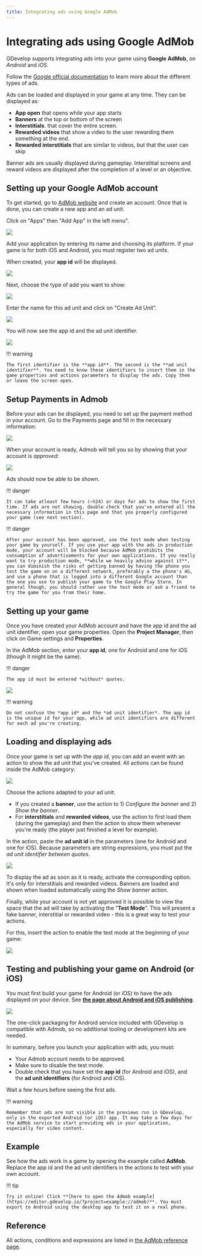 ```yaml
---
title: Integrating ads using Google AdMob
---
```

# Integrating ads using Google AdMob

GDevelop supports integrating ads into your game using **Google AdMob**, on *Android* and *iOS*.

Follow the [Google official documentation](https://support.google.com/admob/answer/6128738?hl=en&ref_topic=7384409) to learn more about the different types of ads.

Ads can be loaded and displayed in your game at any time. They can be displayed as:

 * **App open** that opens while your app starts
 * **Banners** at the top or bottom of the screen
 * **Interstitials**.  that cover the entire screen.
 * **Rewarded videos** that show a video to the user rewarding them something at the end.
 * **Rewarded interstitials** that are similar to videos, but that the user can skip

Banner ads are usually displayed during gameplay. Interstitial screens and reward videos are displayed after the completion of a level or an objective.

## Setting up your Google AdMob account

To get started, go to [AdMob website](https://www.google.com/admob/) and create an account. Once that is done, you can create a new app and an ad unit.

Click on "Apps" then "Add App" in the left menu".

![](/gdevelop5/all-features/admob-left-menu-add-app.png)

Add your application by entering its name and choosing its platform. If your game is for both iOS and Android, you must register two ad units.

When created, your **app id** will be displayed.

![](/gdevelop5/all-features/admob-app-created.png)

Next, choose the type of add you want to show:

![](/gdevelop5/all-features/gdevelop5/all-features/admob/ads-types.png)

Enter the name for this ad unit and click on "Create Ad Unit".

![](/gdevelop5/all-features/admob-banner-setup.png)

You will now see the app id and the ad unit identifier.

![](/gdevelop5/all-features/admob-adunit-id.png)

!!! warning

    The first identifier is the **app id**. The second is the **ad unit identifier**. You need to know these identifiers to insert them in the game properties and actions parameters to display the ads. Copy them or leave the screen open.

## Setup Payments in Admob

Before your ads can be displayed, you need to set up the payment method in your account. Go to the Payments page and fill in the necessary information:

![](/gdevelop5/all-features/admob-payments-menu.png)

When your account is ready, Admob will tell you so by showing that your account is *approved*:

![](/gdevelop5/all-features/admob-account-approved.png)

Ads should now be able to be shown.

!!! danger

    It can take atleast few hours (~h24) or days for ads to show the first time. If ads are not showing, double check that you've entered all the necessary information in this page and that you properly configured your game (see next section).

!!! danger

    After your account has been approved, use the test mode when testing your game by yourself. If you use your app with the ads in production mode, your account will be blocked because AdMob prohibits the consumption of advertisements for your own applications. If you really want to try production mode, **while we heavily advise against it**, you can diminish the risks of getting banned by having the phone you test the game on on a different network, preferably a the phone's 4G, and use a phone that is logged into a different Google account than the one you use to publish your game to the Google Play Store. In general though, you should rather use the test mode or ask a friend to try the game for you from their home.

## Setting up your game

Once you have created your AdMob account and have the app id and the ad unit identifier, open your game properties. Open the **Project Manager**, then click on Game settings and **Properties**.

In the AdMob section, enter your **app id**, one for Android and one for iOS (though it might be the same).

!!! danger

    The app id must be entered *without* quotes.

![](/gdevelop5/all-features/admob/pasted/20210128-231626.png)

!!! warning

    Do not confuse the *app id* and the *ad unit identifier*. The app id is the unique id for your app, while ad unit identifiers are different for each ad you're creating.

## Loading and displaying ads

Once your game is set up with the *app id*, you can add an event with an action to show the ad unit that you've created. All actions can be found inside the AdMob category:

![](/gdevelop5/all-features/admob/pasted/20210131-221349.png)

Choose the actions adapted to your ad unit:

  * If you created a **banner**, use the action to 1) *Configure the banner* and 2) *Show the banner*.
  * For **interstitials** and **rewarded videos**, use the action to first load them (during the gameplay) and then the action to show them whenever you're ready (the player just finished a level for example).

In the action, paste the **ad unit id** in the parameters (one for Android and one for iOS). Because parameters are string expressions, you must put the *ad unit identifier between quotes*.

![](/gdevelop5/all-features/admob/pasted/20210131-221724.png)

To display the ad as soon as it is ready, activate the corresponding option. It's only for interstitials and rewarded videos. Banners are loaded and shown when loaded automatically using the *Show banner* action.

Finally, while your account is not yet approved it is possible to view the space that the ad will take by activating the  "**Test Mode**". This will present a fake banner, interstitial or rewarded video - this is a great way to test your actions.

For this, insert the action to enable the test mode at the beginning of your game:

![](/gdevelop5/all-features/admob/pasted/20210131-221920.png)

## Testing and publishing your game on Android (or iOS)

You must first build your game for Android (or iOS) to have the ads displayed on your device. See **[the page about Android and iOS publishing](/gdevelop5/publishing/android_and_ios)**.

![](/gdevelop5/all-features/export-android.png)

The one-click packaging for Android service included with GDevelop is compatible with Admob, so no additional tooling or development kits are needed.

In summary, before you launch your application with ads, you must:

  * Your Admob account needs to be approved.
  * Make sure to disable the test mode.
  * Double check that you have set the **app id** (for Android and iOS), and the **ad unit identifiers** (for Android and iOS).

Wait a few hours before seeing the first ads.

!!! warning

    Remember that ads are not visible in the previews run in GDevelop, only in the exported Android (or iOS) app. It may take a few days for the AdMob service to start providing ads in your application, especially for video content.

## Example

See how the ads work in a game by opening the example called **AdMob**. Replace the app id and the ad unit identifiers in the actions to test with your own account.

!!! tip

    Try it online! Click **[here to open the Admob example](https://editor.gdevelop.io/?project=example://admob)**. You must export to Android using the desktop app to test it on a real phone.

## Reference

All actions, conditions and expressions are listed in [the AdMob reference page](/gdevelop5/all-features/admob/reference/).